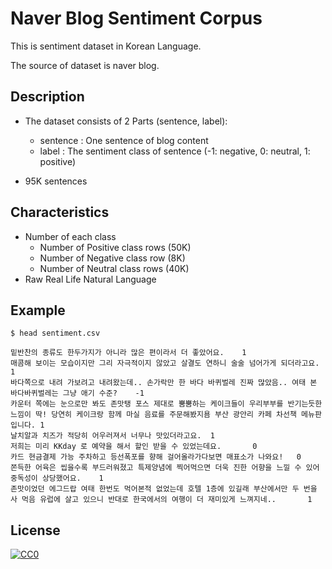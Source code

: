 # Naver Blog Sentiment Corpus

This is sentiment dataset in Korean Language.

The source of dataset is naver blog.

## Description

- The dataset consists of 2 Parts (sentence, label):
    - sentence : One sentence of blog content
    - label : The sentiment class of sentence (-1: negative, 0: neutral, 1: positive)

- 95K sentences

## Characteristics
- Number of each class
  - Number of Positive class rows (50K)
  - Number of Negative class row (8K)
  - Number of Neutral class rows (40K)
- Raw Real Life Natural Language

## Example

```angular2html
$ head sentiment.csv

밑반찬의 종류도 한두가지가 아니라 많은 편이라서 더 좋았어요.    1
매콤해 보이는 모습이지만 그리 자극적이지 않았고 살결도 연하니 술술 넘어가게 되더라고요. 1
바다쪽으로 내려 가보려고 내려왔는데.. 손가락만 한 바다 바퀴벌레 진짜 많았음.. 여태 본 바다바퀴벌레는 그냥 애기 수준?    -1
카운터 쪽에는 눈으로만 봐도 존맛탱 포스 제대로 뿜뿜하는 케이크들이 우리부부를 반기는듯한 느낌이 딱! 당연히 케이크랑 함께 마실 음료를 주문해봤지욤 부산 광안리 카페 차선책 메뉴판입니다. 1
날치알과 치즈가 적당히 어우러져서 너무나 맛있더라고요.  1
저희는 미리 KKday 로 예약을 해서 할인 받을 수 있었는데요.       0
카드 현금결제 가능 주차하고 등선폭포를 향해 걸어올라가다보면 매표소가 나와요!   0
쫀득한 어육은 씹을수록 부드러워졌고 특제양념에 찍어먹으면 더욱 진한 어향을 느낄 수 있어 중독성이 상당했어요.    1
존맛이었던 에그드랍 여태 한번도 먹어본적 없었는데 호텔 1층에 있길래 부산에서만 두 번을 사 먹음 유럽에 살고 있으니 반대로 한국에서의 여행이 더 재미있게 느껴지네..       1
```

## License

<p xmlns:dct="http://purl.org/dc/terms/">
  <a rel="license"
     href="http://creativecommons.org/publicdomain/zero/1.0/">
    <img src="http://i.creativecommons.org/p/zero/1.0/88x31.png" style="border-style: none;" alt="CC0" />
  </a>
</p>